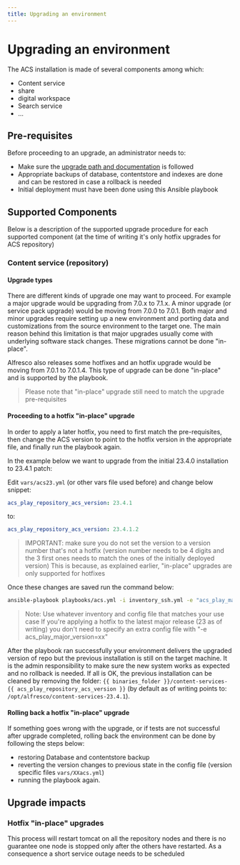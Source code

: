 ```yaml
---
title: Upgrading an environment
---
```


# Upgrading an environment

The ACS installation is made of several components among which:

- Content service
- share
- digital workspace
- Search service
- ...

## Pre-requisites

Before proceeding to an upgrade, an administrator needs to:

- Make sure the [upgrade path and documentation][acs-upgrade] is followed
- Appropriate backups of database, contentstore and indexes are done and can be restored in case a rollback is needed
- Initial deployment must have been done using this Ansible playbook

## Supported Components

Below is a description of the supported upgrade procedure for each supported component (at the time of writing it's only hotfix upgrades for ACS repository)

### Content service (repository)

#### Upgrade types

There are different kinds of upgrade one may want to proceed. For example a major upgrade would be upgrading from 7.0.x to 7.1.x.
A minor upgrade (or service pack upgrade) would be moving from 7.0.0 to 7.0.1.
Both major and minor upgrades require setting up a new environment and porting data and customizations from the source environment to the target one. The main reason behind this limitation is that major upgrades usually come with underlying software stack changes.
These migrations cannot be done "in-place".

Alfresco also releases some hotfixes and an hotfix upgrade would be moving from 7.0.1 to 7.0.1.4. This type of upgrade can be done "in-place" and is supported by the playbook.

> Please note that "in-place" upgrade still need to match the upgrade pre-requisites

#### Proceeding to a hotfix "in-place" upgrade

In order to apply a later hotfix, you need to first match the pre-requisites, then change the ACS version to point to the hotfix version in the appropriate file, and finally run the playbook again.

In the example below we want to upgrade from the initial 23.4.0 installation to 23.4.1 patch:

Edit `vars/acs23.yml` (or other vars file used before) and change below snippet:

```yaml
acs_play_repository_acs_version: 23.4.1
```

to:

```yaml
acs_play_repository_acs_version: 23.4.1.2
```

> IMPORTANT: make sure you do not set the version to a version number that's not a hotfix (version number needs to be 4 digits and the 3 first ones needs to match the ones of the initially deployed version)
> This is because, as explained earlier, "in-place" upgrades are only supported for hotfixes

Once these changes are saved run the command below:

```bash
ansible-playbook playbooks/acs.yml -i inventory_ssh.yml -e "acs_play_major_version=23"
```

> Note: Use whatever inventory and config file that matches your use case
> If you're applying a hotfix to the latest major release (23 as of writing) you don't need to specify an extra config file with "-e acs_play_major_version=xx"

After the playbook ran successfully your environment delivers the upgraded version of repo but the previous installation is still on the target machine. It is the admin responsibility to make sure the new system works as expected and no rollback is needed. If all is OK, the previous installation can be cleaned by removing the folder: `{{ binaries_folder }}/content-services-{{ acs_play_repository_acs_version }}` (by default as of writing points to: `/opt/alfresco/content-services-23.4.1`).

#### Rolling back a hotfix "in-place" upgrade

If something goes wrong with the upgrade, or if tests are not successful after upgrade completed, rolling back the environment can be done by following the steps below:

- restoring Database and contentstore backup
- reverting the version changes to previous state in the config file (version specific files `vars/XXacs.yml`)
- running the playbook again.

## Upgrade impacts

### Hotfix "in-place" upgrades

This process will restart tomcat on all the repository nodes and there is no guarantee one node is stopped only after the others have restarted. As a consequence a short service outage needs to be scheduled

[acs-upgrade]: https://support.hyland.com/r/Alfresco/Alfresco-Content-Services/23.4/Alfresco-Content-Services/Upgrade
